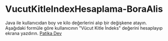 # VucutKitleIndexHesaplama-BoraAlis
Java ile kullanıcıdan boy ve kilo değerlerini alıp bir değişkene atayın. Aşağıdaki formüle göre kullanıcının "Vücut Kitle İndeks" değerini hesaplayıp ekrana yazdırın.
[Patika Dev](https://app.patika.dev)
